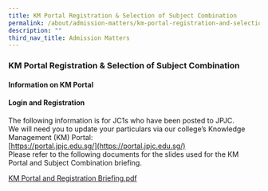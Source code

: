 ```yaml
---
title: KM Portal Registration & Selection of Subject Combination
permalink: /about/admission-matters/km-portal-registration-and-selection-of-subject-combination/
description: ""
third_nav_title: Admission Matters
---
```

### **KM Portal Registration & Selection of Subject Combination**

#### **Information on KM Portal**
#### **Login and Registration**
The following information is for JC1s who have been posted to JPJC.<br>
We will need you to update your particulars via our college’s Knowledge Management (KM) Portal:<br>
[https://portal.jpjc.edu.sg/](https://portal.jpjc.edu.sg/)<br>
Please refer to the following documents for the slides used for the KM Portal and Subject Combination briefing.

[KM Portal and Registration Briefing.pdf](/files/2022%20KM%20Portal%20and%20Registration%20Briefing.pdf)

